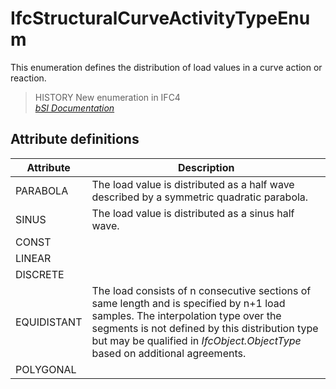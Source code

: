 IfcStructuralCurveActivityTypeEnum
==================================
This enumeration defines the distribution of load values in a curve action or
reaction.  
  
> HISTORY  New enumeration in IFC4  
[ _bSI
Documentation_](https://standards.buildingsmart.org/IFC/DEV/IFC4_2/FINAL/HTML/schema/ifcstructuralanalysisdomain/lexical/ifcstructuralcurveactivitytypeenum.htm)


Attribute definitions
---------------------
| Attribute   | Description                                                                                                                                                                                                                                                       |
|-------------|-------------------------------------------------------------------------------------------------------------------------------------------------------------------------------------------------------------------------------------------------------------------|
| PARABOLA    | The load value is distributed as a half wave described by a symmetric quadratic parabola.                                                                                                                                                                         |
| SINUS       | The load value is distributed as a sinus half wave.                                                                                                                                                                                                               |
| CONST       |                                                                                                                                                                                                                                                                   |
| LINEAR      |                                                                                                                                                                                                                                                                   |
| DISCRETE    |                                                                                                                                                                                                                                                                   |
| EQUIDISTANT | The load consists of n consecutive sections of same length and is specified by n+1 load samples. The interpolation type over the segments is not defined by this distribution type but may be qualified in _IfcObject.ObjectType_ based on additional agreements. |
| POLYGONAL   |                                                                                                                                                                                                                                                                   |

